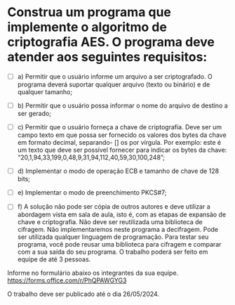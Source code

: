 # Construa um programa que implemente o algoritmo de criptografia AES. O programa deve atender aos seguintes requisitos:

  - [ ]  a) Permitir que o usuário informe um arquivo a ser criptografado. O programa deverá suportar qualquer arquivo (texto ou binário) e de qualquer tamanho;

  - [ ]  b) Permitir que o usuário possa informar o nome do arquivo de destino a ser gerado;

  - [ ]  c) Permitir que o usuário forneça a chave de criptografia. Deve ser um campo texto em que possa ser fornecido os
  valores dos bytes da chave em formato decimal, separando- [] os por vírgula. Por exemplo: este é um texto que deve
  ser possível fornecer para indicar os bytes da chave: “20,1,94,33,199,0,48,9,31,94,112,40,59,30,100,248”;

  - [ ]  d) Implementar o modo de operação ECB e tamanho de chave de 128 bits;

  - [ ]  e) Implementar o modo de preenchimento PKCS#7;

  - [ ]  f) A solução não pode ser cópia de outros autores e deve utilizar a abordagem vista em sala de aula, isto é, com as
  etapas de expansão de chave e criptografia. Não deve ser reutilizada uma biblioteca de cifragem.
  Não implementaremos neste programa a decifragem. Pode ser utilizada qualquer linguagem de programação. Para
  testar seu programa, você pode reusar uma biblioteca para cifragem e comparar com a sua saída do seu programa.
  O trabalho poderá ser feito em equipe de até 3 pessoas. 

Informe no formulário abaixo os integrantes da sua equipe.  
https://forms.office.com/r/PhQPAWGYG3

O trabalho deve ser publicado até o dia 26/05/2024.  